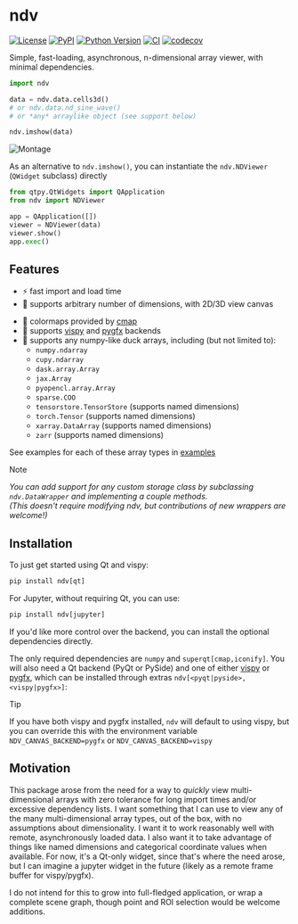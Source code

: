 # ndv

[![License](https://img.shields.io/pypi/l/ndv.svg?color=green)](https://github.com/pyapp-kit/ndv/raw/main/LICENSE)
[![PyPI](https://img.shields.io/pypi/v/ndv.svg?color=green)](https://pypi.org/project/ndv)
[![Python Version](https://img.shields.io/pypi/pyversions/ndv.svg?color=green)](https://python.org)
[![CI](https://github.com/pyapp-kit/ndv/actions/workflows/ci.yml/badge.svg)](https://github.com/pyapp-kit/ndv/actions/workflows/ci.yml)
[![codecov](https://codecov.io/gh/pyapp-kit/ndv/branch/main/graph/badge.svg)](https://codecov.io/gh/pyapp-kit/ndv)

Simple, fast-loading, asynchronous, n-dimensional array viewer, with minimal dependencies.

```python
import ndv

data = ndv.data.cells3d()
# or ndv.data.nd_sine_wave()
# or *any* arraylike object (see support below)

ndv.imshow(data)
```

![Montage](https://github.com/pyapp-kit/ndv/assets/1609449/712861f7-ddcb-4ecd-9a4c-ba5f0cc1ee2c)

As an alternative to `ndv.imshow()`, you can instantiate the `ndv.NDViewer` (`QWidget` subclass) directly

```python
from qtpy.QtWidgets import QApplication
from ndv import NDViewer

app = QApplication([])
viewer = NDViewer(data)
viewer.show()
app.exec()
```

## Features

- ⚡️ fast import and load time
- 🥞 supports arbitrary number of dimensions, with 2D/3D view canvas
<!-- - sliders support integer as well as slice (range)-based slicing -->
- 🎨 colormaps provided by [cmap](https://github.com/tlambert03/cmap)
- 🌠 supports [vispy](https://github.com/vispy/vispy) and [pygfx](https://github.com/pygfx/pygfx) backends
- 🦆 supports any numpy-like duck arrays, including (but not limited to):
    - `numpy.ndarray`
    - `cupy.ndarray`
    - `dask.array.Array`
    - `jax.Array`
    - `pyopencl.array.Array`
    - `sparse.COO`
    - `tensorstore.TensorStore` (supports named dimensions)
    - `torch.Tensor` (supports named dimensions)
    - `xarray.DataArray` (supports named dimensions)
    - `zarr` (supports named dimensions)

See examples for each of these array types in [examples](https://github.com/pyapp-kit/ndv/tree/main/examples)

> [!NOTE]
> *You can add support for any custom storage class by subclassing `ndv.DataWrapper`
> and implementing a couple methods.  
> (This doesn't require modifying ndv, but contributions of new wrappers are welcome!)*

## Installation

To just get started using Qt and vispy:
  
```python
pip install ndv[qt]
```

For Jupyter, without requiring Qt, you can use:

```python
pip install ndv[jupyter]
```

If you'd like more control over the backend, you can install the optional dependencies directly.

The only required dependencies are `numpy` and `superqt[cmap,iconify]`.
You will also need a Qt backend (PyQt or PySide) and one of either
[vispy](https://github.com/vispy/vispy) or [pygfx](https://github.com/pygfx/pygfx),
which can be installed through extras `ndv[<pyqt|pyside>,<vispy|pygfx>]`:

> [!TIP]
> If you have both vispy and pygfx installed, `ndv` will default to using vispy,
> but you can override this with the environment variable
> `NDV_CANVAS_BACKEND=pygfx` or `NDV_CANVAS_BACKEND=vispy`

## Motivation

This package arose from the need for a way to *quickly* view multi-dimensional arrays with
zero tolerance for long import times and/or excessive dependency lists. I want something that I can
use to view any of the many multi-dimensional array types, out of the box, with no assumptions
about dimensionality. I want it to work reasonably well with remote, asynchronously loaded data.
I also want it to take advantage of things like named dimensions and categorical coordinate values
when available. For now, it's a Qt-only widget, since that's where the need arose, but I can
imagine a jupyter widget in the future (likely as a remote frame buffer for vispy/pygfx).

I do not intend for this to grow into full-fledged application, or wrap a complete scene graph,
though point and ROI selection would be welcome additions.

